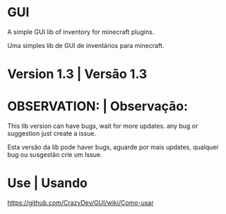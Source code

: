 
# GUI
A simple GUI lib of inventory for minecraft plugins.

Uma simples lib de GUI de inventários para minecraft.

# Version 1.3 | Versão 1.3

# OBSERVATION: | Observação:
This lib version can have bugs, wait for more updates. any bug or suggestion just create a issue.

Esta versão da lib pode haver bugs, aguarde por mais updates, qualquer bug ou susgestão crie um Issue.

# Use | Usando
https://github.com/CrazyDev/GUI/wiki/Como-usar
